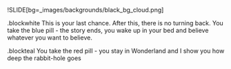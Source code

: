 !SLIDE[bg=_images/backgrounds/black_bg_cloud.png]

.blockwhite This is your last chance. After this, there is no turning back. You take the blue pill - the story ends, you wake up in your bed and believe whatever you want to believe.

.blockteal You take the red pill - you stay in Wonderland and I show you how deep the rabbit-hole goes
